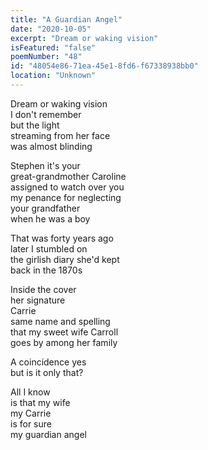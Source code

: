 ```yaml
---
title: "A Guardian Angel"
date: "2020-10-05"
excerpt: "Dream or waking vision"
isFeatured: "false"
poemNumber: "48"
id: "48054e86-71ea-45e1-8fd6-f67338938bb0"
location: "Unknown"
---
```


Dream or waking vision  
I don't remember  
but the light  
streaming from her face  
was almost blinding

Stephen it's your  
great-grandmother Caroline  
assigned to watch over you  
my penance for neglecting  
your grandfather  
when he was a boy

That was forty years ago  
later I stumbled on  
the girlish diary she'd kept  
back in the 1870s

Inside the cover  
her signature  
Carrie  
same name and spelling  
that my sweet wife Carroll  
goes by among her family

A coincidence yes  
but is it only that?

All I know  
is that my wife  
my Carrie  
is for sure  
my guardian angel
